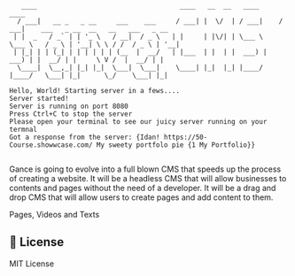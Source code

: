 ```text
   ____                                    ____   __  __   ____      ____
  / ___|   __ _   _ __     ___    ___     / ___| |  \/  | / ___|    / ___|    ___   _ __  __   __   ___   _ __
 | |  _   / _` | | '_ \   / __|  / _ \   | |     | |\/| | \___ \    \___ \   / _ \ | '__| \ \ / /  / _ \ | '__|
 | |_| | | (_| | | | | | | (__  |  __/   | |___  | |  | |  ___) |    ___) | |  __/ | |     \ V /  |  __/ | |
  \____|  \__,_| |_| |_|  \___|  \___|    \____| |_|  |_| |____/    |____/   \___| |_|      \_/    \___| |_|

Hello, World! Starting server in a fews....
Server started!
Server is running on port 8080
Press Ctrl+C to stop the server
Please open your terminal to see our juicy server running on your termnal
Got a response from the server: {Idan! https://50-Course.showwcase.com/ My sweety portfolo pie {1 My Portfolio}}


```

Gance is going to evolve into a full blown CMS that speeds up the process of creating a website. It will be a headless CMS that
will allow businesses to contents and pages without the need of a developer. It will be a drag and drop CMS that will allow users to
create pages and add content to them.

Pages, Videos and Texts

## 📝 License

MIT License
